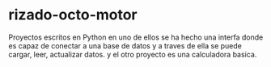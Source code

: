 # rizado-octo-motor
Proyectos escritos en Python
en uno de ellos se ha hecho una interfa  donde es capaz de conectar a una base de datos y a traves de ella se puede cargar, leer, actualizar datos.
y el otro proyecto es una calculadora basica. 

